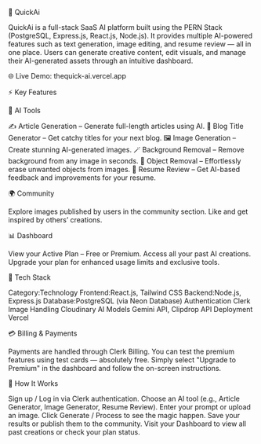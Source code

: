 🚀 QuickAi

QuickAi is a full-stack SaaS AI platform built using the PERN Stack (PostgreSQL, Express.js, React.js, Node.js).
It provides multiple AI-powered features such as text generation, image editing, and resume review — all in one place.
Users can generate creative content, edit visuals, and manage their AI-generated assets through an intuitive dashboard.

🌐 Live Demo: thequick-ai.vercel.app 

⚡ Key Features

🧠 AI Tools

✍️ Article Generation – Generate full-length articles using AI.
📰 Blog Title Generator – Get catchy titles for your next blog.
🖼️ Image Generation – Create stunning AI-generated images.
🪄 Background Removal – Remove background from any image in seconds.
🎯 Object Removal – Effortlessly erase unwanted objects from images.
📄 Resume Review – Get AI-based feedback and improvements for your resume.

🌍 Community

Explore images published by users in the community section.
Like and get inspired by others’ creations.

📊 Dashboard

View your Active Plan – Free or Premium.
Access all your past AI creations.
Upgrade your plan for enhanced usage limits and exclusive tools.

🧩 Tech Stack

Category:Technology
Frontend:React.js, Tailwind CSS
Backend:Node.js, Express.js
Database:PostgreSQL (via Neon Database)
Authentication	Clerk
Image Handling	Cloudinary
AI Models	Gemini API, Clipdrop API
Deployment	Vercel

💳 Billing & Payments

Payments are handled through Clerk Billing.
You can test the premium features using test cards — absolutely free.
Simply select "Upgrade to Premium" in the dashboard and follow the on-screen instructions.

🧠 How It Works

Sign up / Log in via Clerk authentication.
Choose an AI tool (e.g., Article Generator, Image Generator, Resume Review).
Enter your prompt or upload an image.
Click Generate / Process to see the magic happen.
Save your results or publish them to the community.
Visit your Dashboard to view all past creations or check your plan status.


